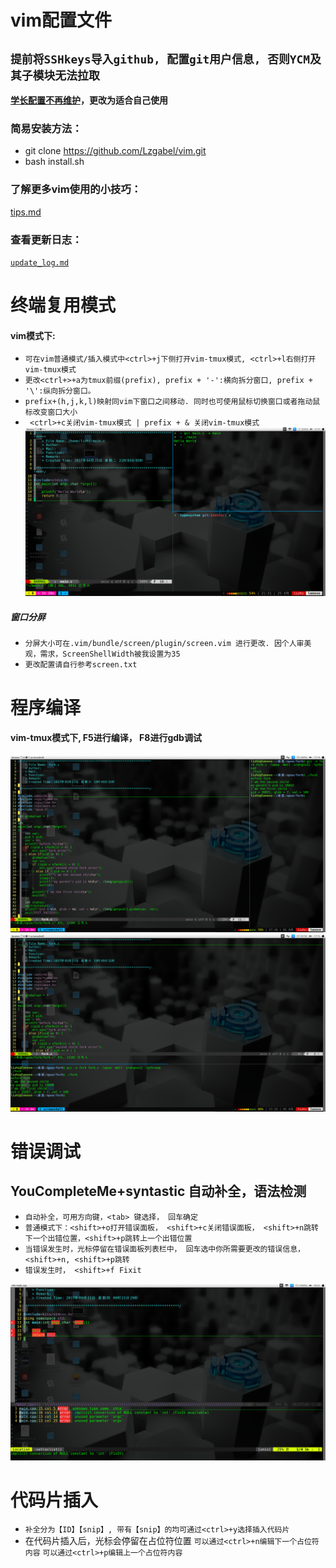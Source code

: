 # vim配置文件
## `提前将SSHkeys导入github, 配置git用户信息, 否则YCM及其子模块无法拉取`
**[学长配置不再维护](https://github.com/ma6174/vim-deprecated)，更改为适合自己使用**
### 简易安装方法：
- git clone https://github.com/Lzgabel/vim.git
- bash install.sh

### 了解更多vim使用的小技巧：

[tips.md](tips.md)

### 查看更新日志：

[`update_log.md`](update_log.md)

# 终端复用模式
#### vim模式下:
- `可在vim普通模式/插入模式中<ctrl>+j下侧打开vim-tmux模式, <ctrl>+l右侧打开vim-tmux模式`
- `更改<ctrl+>+a为tmux前缀(prefix), prefix + '-':横向拆分窗口, prefix + '\':纵向拆分窗口。`
- `prefix+(h,j,k,l)映射同vim下窗口之间移动. 同时也可使用鼠标切换窗口或者拖动鼠标改变窗口大小`
- ` <ctrl>+c关闭vim-tmux模式 | prefix + & 关闭vim-tmux模式`
![screenshot.png](vim-tmux.png)

##### 窗口分屏
- `分屏大小可在.vim/bundle/screen/plugin/screen.vim 进行更改. 因个人审美观，需求，ScreenShellWidth被我设置为35`
- `更改配置请自行参考screen.txt`

# 程序编译
#### vim-tmux模式下, F5进行编译， F8进行gdb调试
![screenshot.png](vim-tmux-right.png)
![screenshot.png](vim-tmux-buttom.png)

# 错误调试
## YouCompleteMe+syntastic 自动补全，语法检测
- `自动补全，可用方向键，<tab> 键选择， 回车确定`
- `普通模式下：<shift>+o打开错误面板， <shift>+c关闭错误面板， <shift>+n跳转下一个出错位置，<shift>+p跳转上一个出错位置`
- `当错误发生时，光标停留在错误面板列表栏中， 回车选中你所需要更改的错误信息，<shift>+n, <shift>+p跳转`
- `错误发生时， <shift>+f Fixit`

![screenshot.png](vim-error.png)

# 代码片插入
* `补全分为【ID】【snip】, 带有【snip】的均可通过<ctrl>+y选择插入代码片`
* 在代码片插入后，光标会停留在占位符位置
  `可以通过<ctrl>+n编辑下一个占位符内容`
  `可以通过<ctrl>+p编辑上一个占位符内容`


